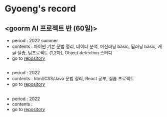 # Gyoeng's record

## <goorm AI 프로젝트 반 (60일)>
* period : 2022 summer
* contents : 파이썬 기본 문법 정리, 데이터 분석, 머신러닝 basic, 딥러닝 basic, 캐글 실습, 팀프로젝트 (1,2차), Object detection 스터디 
* go to [repository]()

## <Infoteam web frontend> 
* period : 2022 
* contents : html/CSS/Java 문법 정리, React 공부, 실습 프로젝트 
* go to [repository]()

## <WING AI study>
* period : 2022 
* contents : 
* go to [repository]()

<!--
**gyoenge/gyoenge** is a ✨ _special_ ✨ repository because its `README.md` (this file) appears on your GitHub profile.

Here are some ideas to get you started:

- 🔭 I’m currently working on ...
- 🌱 I’m currently learning ...
- 👯 I’m looking to collaborate on ...
- 🤔 I’m looking for help with ...
- 💬 Ask me about ...
- 📫 How to reach me: ...
- 😄 Pronouns: ...
- ⚡ Fun fact: ...
-->
